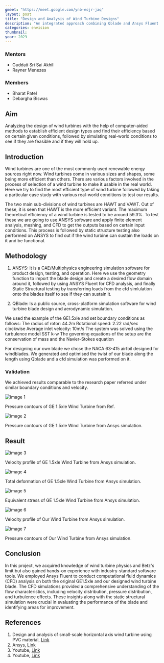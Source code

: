```yaml
---
gmeet: "https://meet.google.com/ynb-eojr-jaq"
layout: post
title: "Design and Analysis of Wind Turbine Designs"
description: "An integrated approach combining Qblade and Ansys Fluent for designing and analyzing wind turbine blades, from airfoil to CFD and structural analysis"
categories: envision
thumbnail: 
year: 2023
---
```


### Mentors

- Guddati Sri Sai Akhil
- Rayner Menezes

### Members

- Bharat Patel
- Debargha Biswas

## Aim
Analyzing the design of wind turbines with the help of computer-aided methods to establish efficient design types and find their efficiency based on certain given conditions, followed by simulating real-world conditions to see if they are feasible and if they will hold up.


## Introduction
Wind turbines are one of the most commonly used renewable energy sources right now. Wind turbines come in various sizes and shapes, some being more efficient than others. There are various factors involved in the process of selection of a wind turbine to make it usable in the real world. Here we try to find the most efficient type of wind turbine followed by taking a particular case study with various real-world conditions to test our results.

The two main sub-divisions of wind turbines are HAWT and VAWT. Out of these, it is seen that HAWT is the more efficient variant. The maximum theoretical efficiency of a wind turbine is tested to be around 59.3%. To test these we are going to use ANSYS software and apply finite element analysis, meshing, and CFD to get the outputs based on certain input conditions. This process is followed by static structure testing also performed on ANSYS to find out if the wind turbine can sustain the loads on it and be functional. 


## Methodology
1. ANSYS: It is a CAE/Multiphysics engineering simulation software for product design, testing, and operation. Here we use the geometry function to import the blade design and create a desired flow domain around it, followed by using ANSYS Fluent for CFD analysis, and finally Static Structural testing by transferring loads from the cfd simlulation onto the blades itself to see if they can sustain it.

2. QBlade: Is a public source, cross-platform simulation software for wind turbine blade design and aerodynamic simulation.

We used the example of the GE1.5xle and set boundary conditions as follows:
The radius of rotor: 44.2m
Rotational speed: 2.22 rad/sec clockwise 
Average inlet velocity: 10m/s
The system was solved using the turbulence model SST k-w
The governing equations of the setup are the conservation of mass and the Navier-Stokes equation

For designing our own blade we chose the NACA 63-415 airfoil designed for windblades. We generated and optimised the twist of our blade along the length using Qblade and a cfd simulation was performed on it.

### Validation
We achieved results comparable to the research paper referred under similar boundary conditions and velocity.

![image 1](/virtual-expo/assets/img/envision/piston/design-and-analysis-of-wind-turbine-designs/pressure_ge_ref.png)

Pressure contours of GE 1.5xle Wind Turbine from Ref.

![image 2](/virtual-expo/assets/img/envision/piston/design-and-analysis-of-wind-turbine-designs/pressure_ge.png)

Pressure contours of GE 1.5xle Wind Turbine from Ansys simulation.

## Result
![image 3](/virtual-expo/assets/img/envision/piston/design-and-analysis-of-wind-turbine-designs/velocity_profile_ge.png)

Velocity profile of GE 1.5xle Wind Turbine from Ansys simulation.

![image 4](/virtual-expo/assets/img/envision/piston/design-and-analysis-of-wind-turbine-designs/deformation_ge.png)

Total deformation of GE 1.5xle Wind Turbine from Ansys simulation.

![image 5](/virtual-expo/assets/img/envision/piston/design-and-analysis-of-wind-turbine-designs/Equivalent_Stress_ge.png)

Equivalent stress of GE 1.5xle Wind Turbine from Ansys simulation.

![image 6](/virtual-expo/assets/img/envision/piston/design-and-analysis-of-wind-turbine-designs/velocity_profile_qblade.png)

Velocity profile of Our Wind Turbine from Ansys simulation.

![image 7](/virtual-expo/assets/img/envision/piston/design-and-analysis-of-wind-turbine-designs/pressure_qblade.png)

Pressure contours of Our Wind Turbine from Ansys simulation.





## Conclusion
In this project, we acquired knowledge of wind turbine physics and Betz's limit but also gained hands-on experience with industry-standard software tools.
We employed Ansys Fluent to conduct computational fluid dynamics (CFD) analysis on both the original GE1.5xle and our designed wind turbine blade.
The CFD simulations provided a comprehensive understanding of the flow characteristics, including velocity distribution, pressure distribution, and turbulence effects. These insights along with the static structural simulation were crucial in evaluating the performance of the blade and identifying areas for improvement.

## References

1. Design and analysis of small-scale horizontal axis wind turbine using PVC material, [Link](https://www.sciencedirect.com/science/article/pii/S2214785321055309)
2. Ansys, [Link](https://courses.ansys.com/index.php/courses/wind-blade-analysis-for-wind-power-using-ansys-fluent/)
3. Youtube, [Link](https://youtube.com/playlist?list=PLcu34l7xaPqbP_DZcQosaaXqmGWIk0Gux)
4. Youtube, [Link](https://www.youtube.com/playlist?list=PLa0Lu5W8HP8tBUuqUJgDbDxFYGYMgSDNF)

